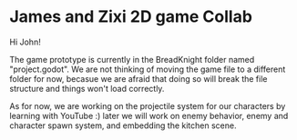 # James and Zixi 2D game Collab
 
Hi John!

The game prototype is currently in the BreadKnight folder named "project.godot". We are not thinking of moving the game file to a different folder for now, becasue we are afraid that doing so will break the file structure and things won't load correctly.

As for now, we are working on the projectile system for our characters by learning with YouTube :) later we will work on enemy behavior, enemy and character spawn system, and embedding the kitchen scene.
